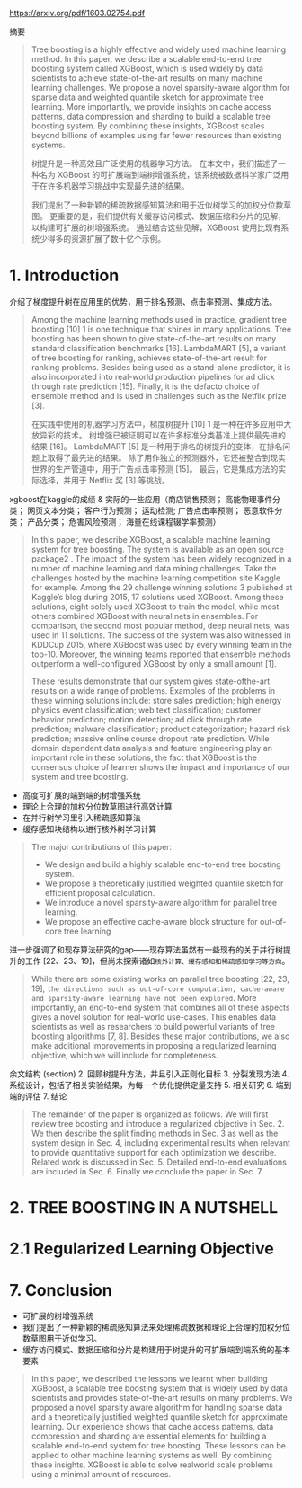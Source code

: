 
https://arxiv.org/pdf/1603.02754.pdf

摘要
> Tree boosting is a highly effective and widely used machine learning method. In this paper, we describe a scalable end-to-end tree boosting system called XGBoost, which is used widely by data scientists to achieve state-of-the-art results on many machine learning challenges. We propose a novel sparsity-aware algorithm for sparse data and weighted quantile sketch for approximate tree learning. More importantly, we provide insights on cache access patterns, data compression and sharding to build a scalable tree boosting system. By combining these insights, XGBoost scales beyond billions of examples using far fewer resources than existing systems.
>
> 树提升是一种高效且广泛使用的机器学习方法。 在本文中，我们描述了一种名为 XGBoost 的可扩展端到端树增强系统，该系统被数据科学家广泛用于在许多机器学习挑战中实现最先进的结果。 
> 
> 我们提出了一种新颖的稀疏数据感知算法和用于近似树学习的加权分位数草图。 更重要的是，我们提供有关缓存访问模式、数据压缩和分片的见解，以构建可扩展的树增强系统。 通过结合这些见解，XGBoost 使用比现有系统少得多的资源扩展了数十亿个示例。

# 1. Introduction

介绍了梯度提升树在应用里的优势，用于排名预测、点击率预测、集成方法。
> Among the machine learning methods used in practice, gradient tree boosting [10] 1 is one technique that shines in many applications. Tree boosting has been shown to give state-of-the-art results on many standard classification benchmarks [16]. LambdaMART [5], a variant of tree boosting for ranking, achieves state-of-the-art result for ranking problems. Besides being used as a stand-alone predictor, it is also incorporated into real-world production pipelines for ad click through rate prediction [15]. Finally, it is the defacto choice of ensemble method and is used in challenges such as the Netflix prize [3].
>
> 在实践中使用的机器学习方法中，梯度树提升 [10] 1 是一种在许多应用中大放异彩的技术。 树增强已被证明可以在许多标准分类基准上提供最先进的结果 [16]。 LambdaMART [5] 是一种用于排名的树提升的变体，在排名问题上取得了最先进的结果。 除了用作独立的预测器外，它还被整合到现实世界的生产管道中，用于广告点击率预测 [15]。 最后，它是集成方法的实际选择，并用于 Netflix 奖 [3] 等挑战。

xgboost在kaggle的成绩 & 实际的一些应用（商店销售预测； 高能物理事件分类； 网页文本分类； 客户行为预测； 运动检测; 广告点击率预测； 恶意软件分类； 产品分类； 危害风险预测； 海量在线课程辍学率预测）
> In this paper, we describe XGBoost, a scalable machine learning system for tree boosting. The system is available as an open source package2 . The impact of the system has been widely recognized in a number of machine learning and data mining challenges. Take the challenges hosted by the machine learning competition site Kaggle for example. Among the 29 challenge winning solutions 3 published at Kaggle’s blog during 2015, 17 solutions used XGBoost. Among these solutions, eight solely used XGBoost to train the model, while most others combined XGBoost with neural nets in ensembles. For comparison, the second most popular method, deep neural nets, was used in 11 solutions. The success of the system was also witnessed in KDDCup 2015, where XGBoost was used by every winning team in the top-10. Moreover, the winning teams reported that ensemble methods outperform a well-configured XGBoost by only a small amount [1].
> 
> These results demonstrate that our system gives state-ofthe-art results on a wide range of problems. Examples of the problems in these winning solutions include: store sales prediction; high energy physics event classification; web text classification; customer behavior prediction; motion detection; ad click through rate prediction; malware classification; product categorization; hazard risk prediction; massive online course dropout rate prediction. While domain dependent data analysis and feature engineering play an important role in these solutions, the fact that XGBoost is the consensus choice of learner shows the impact and importance of our system and tree boosting.

- 高度可扩展的端到端的树增强系统
- 理论上合理的加权分位数草图进行高效计算
- 在并行树学习里引入稀疏感知算法
- 缓存感知块结构以进行核外树学习计算

> The major contributions of this paper:
> - We design and build a highly scalable end-to-end tree boosting system.
>- We propose a theoretically justified weighted quantile sketch for efficient proposal calculation.
>- We introduce a novel sparsity-aware algorithm for parallel tree learning.
>- We propose an effective cache-aware block structure for out-of-core tree learning

进一步强调了和现存算法研究的gap——现存算法虽然有一些现有的关于并行树提升的工作 [22、23、19]，但尚未探索诸如`核外计算、缓存感知和稀疏感知学习等方向`。
> While there are some existing works on parallel tree boosting [22, 23, 19], `the directions such as out-of-core computation, cache-aware and sparsity-aware learning have not been explored`. More importantly, an end-to-end system that combines all of these aspects gives a novel solution for real-world use-cases. This enables data scientists as well as researchers to build powerful variants of tree boosting algorithms [7, 8]. Besides these major contributions, we also make additional improvements in proposing a regularized learning objective, which we will include for completeness.

余文结构 (section)
2. 回顾树提升方法，并且引入正则化目标
3. 分裂发现方法
4. 系统设计，包括了相关实验结果，为每一个优化提供定量支持
5. 相关研究
6. 端到端的评估
7. 结论
> The remainder of the paper is organized as follows. We will first review tree boosting and introduce a regularized objective in Sec. 2. We then describe the split finding methods in Sec. 3 as well as the system design in Sec. 4, including experimental results when relevant to provide quantitative support for each optimization we describe. Related work is discussed in Sec. 5. Detailed end-to-end evaluations are included in Sec. 6. Finally we conclude the paper in Sec. 7.

# 2. TREE BOOSTING IN A NUTSHELL

# 2.1 Regularized Learning Objective








# 7. Conclusion
- 可扩展的树增强系统
- 我们提出了一种新颖的稀疏感知算法来处理稀疏数据和理论上合理的加权分位数草图用于近似学习。
- 缓存访问模式、数据压缩和分片是构建用于树提升的可扩展端到端系统的基本要素

> In this paper, we described the lessons we learnt when building XGBoost, a scalable tree boosting system that is widely used by data scientists and provides state-of-the-art results on many problems. We proposed a novel sparsity aware algorithm for handling sparse data and a theoretically justified weighted quantile sketch for approximate learning. Our experience shows that cache access patterns, data compression and sharding are essential elements for building a scalable end-to-end system for tree boosting. These lessons can be applied to other machine learning systems as well. By combining these insights, XGBoost is able to solve realworld scale problems using a minimal amount of resources.



